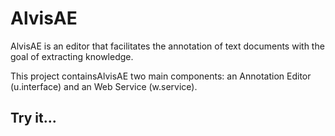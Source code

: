 # AlvisAE

AlvisAE is an editor that facilitates the annotation of text documents with the goal of extracting knowledge.

This project containsAlvisAE two main components: an Annotation Editor (u.interface)  and an Web Service (w.service). 

## Try it...

```

``` 
